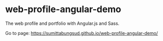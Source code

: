 # web-profile-angular-demo

The web profile and portfolio with Angular.js and Sass.

Go to page: https://sumittabungsud.github.io/web-profile-angular-demo/
